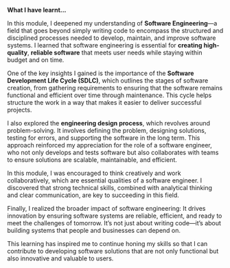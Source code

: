 **What I have learnt...**

In this module, I deepened my understanding of **Software Engineering**—a field that goes beyond simply writing code to encompass the structured and disciplined processes needed to develop, maintain, and improve software systems. I learned that software engineering is essential for **creating high-quality**, **reliable software** that meets user needs while staying within budget and on time.

One of the key insights I gained is the importance of the **Software Development Life Cycle (SDLC)**, which outlines the stages of software creation, from gathering requirements to ensuring that the software remains functional and efficient over time through maintenance. This cycle helps structure the work in a way that makes it easier to deliver successful projects.

I also explored the **engineering design process**, which revolves around problem-solving. It involves defining the problem, designing solutions, testing for errors, and supporting the software in the long term. This approach reinforced my appreciation for the role of a software engineer, who not only develops and tests software but also collaborates with teams to ensure solutions are scalable, maintainable, and efficient.

In this module, I was encouraged to think creatively and work collaboratively, which are essential qualities of a software engineer. I discovered that strong technical skills, combined with analytical thinking and clear communication, are key to succeeding in this field.

Finally, I realized the broader impact of software engineering: It drives innovation by ensuring software systems are reliable, efficient, and ready to meet the challenges of tomorrow. It’s not just about writing code—it’s about building systems that people and businesses can depend on.

This learning has inspired me to continue honing my skills so that I can contribute to developing software solutions that are not only functional but also innovative and valuable to users.

